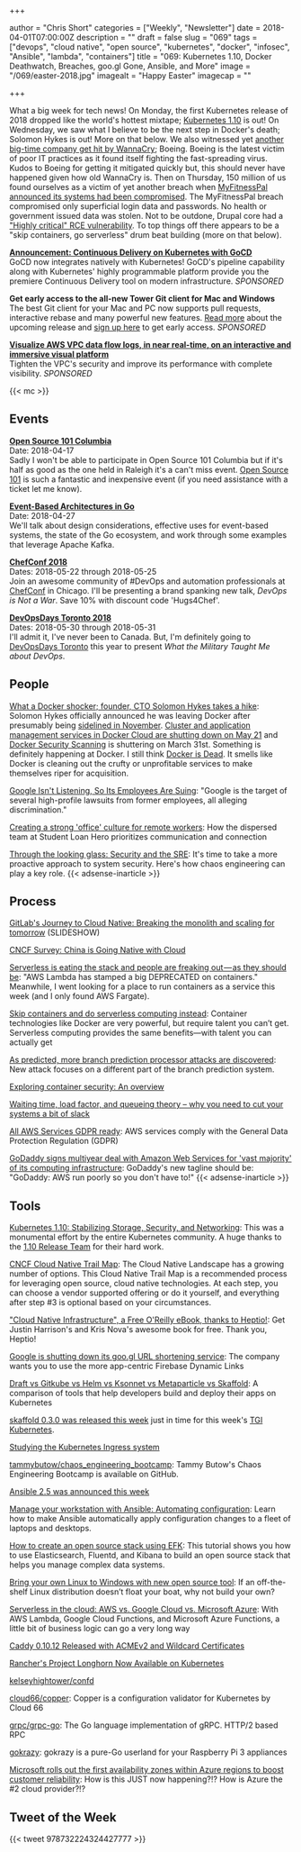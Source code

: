 +++

author = "Chris Short"
categories = ["Weekly", "Newsletter"]
date = 2018-04-01T07:00:00Z
description = ""
draft = false
slug = "069"
tags = ["devops", "cloud native", "open source", "kubernetes", "docker", "infosec", "Ansible", "lambda", "containers"]
title = "069: Kubernetes 1.10, Docker Deathwatch, Breaches, goo.gl Gone, Ansible, and More"
image = "/069/easter-2018.jpg"
imagealt = "Happy Easter"
imagecap = ""

+++

What a big week for tech news! On Monday, the first Kubernetes release of 2018  dropped like the world's hottest mixtape; [Kubernetes 1.10](http://blog.kubernetes.io/2018/03/kubernetes-1.10-stabilizing-storage-security-networking.html) is out! On Wednesday, we saw what I believe to be the next step in Docker's death; Solomon Hykes is out! More on that below. We also witnessed yet [another big-time company get hit by WannaCry](https://www.seattletimes.com/business/boeing-aerospace/boeing-hit-by-wannacry-virus-fears-it-could-cripple-some-jet-production/); Boeing. Boeing is the latest victim of poor IT practices as it found itself fighting the fast-spreading virus. Kudos to Boeing for getting it mitigated quickly but, this should never have happened given how old WannaCry is. Then on Thursday, 150 million of us found ourselves as a victim of yet another breach when [MyFitnessPal announced its systems had been compromised](https://www.buzzfeed.com/skbaer/myfitnesspal-under-armour-data-stolen?utm_term=.gbbPDpvGR#.bnkebagxZ). The MyFitnessPal breach compromised only superficial login data and passwords. No health or government issued data was stolen. Not to be outdone, Drupal core had a ["Highly critical" RCE vulnerability](https://www.drupal.org/sa-core-2018-002). To top things off there appears to be a "skip containers, go serverless" drum beat building (more on that below).

[**Announcement: Continuous Delivery on Kubernetes with GoCD**](https://www.gocd.org/2018/03/21/continuous-delivery-gocd-kubernetes/)  
GoCD now integrates natively with Kubernetes! GoCD's pipeline capability along with Kubernetes' highly programmable platform provide you the premiere Continuous Delivery tool on modern infrastructure. *SPONSORED*

**Get early access to the all-new Tower Git client for Mac and Windows**  
The best Git client for your Mac and PC now supports pull requests, interactive rebase and many powerful new features. [Read more](https://www.git-tower.com/blog/tower-public-beta-2018-whats-new?utm_source=devopsish%20newsletter&utm_medium=newsletter&utm_campaign=tower%20public%20beta&utm_content=april%202018) about the upcoming release and [sign up here](https://www.git-tower.com/public-beta-2018?utm_source=devopsish%20newsletter&utm_medium=newsletter&utm_campaign=tower%20public%20beta&utm_content=april%202018) to get early access. *SPONSORED*

**[Visualize AWS VPC data flow logs, in near real-time, on an interactive and immersive visual platform](https://beta.totalcloud.io/)**  
Tighten the VPC's security and improve its performance with complete visibility. *SPONSORED*

{{< mc >}}

## Events

[**Open Source 101 Columbia**](http://opensource101.com/columbia/)  
Date: 2018-04-17  
Sadly I won't be able to participate in Open Source 101 Columbia but if it's half as good as the one held in Raleigh it's a can't miss event. [Open Source 101](http://opensource101.com/columbia/) is such a fantastic and inexpensive event (if you need assistance with a ticket let me know).

[**Event-Based Architectures in Go**](https://www.meetup.com/DetroitGolang/events/249236487/)  
Date: 2018-04-27  
We'll talk about design considerations, effective uses for event-based systems, the state of the Go ecosystem, and work through some examples that leverage Apache Kafka.

[**ChefConf 2018**](https://chefconf.chef.io/)  
Dates: 2018-05-22 through 2018-05-25  
Join an awesome community of #DevOps and automation professionals at [ChefConf](https://chefconf.chef.io/) in Chicago. I'll be presenting a brand spanking new talk, *DevOps is Not a War*. Save 10% with discount code 'Hugs4Chef'.

[**DevOpsDays Toronto 2018**](https://www.devopsdays.org/events/2018-toronto/welcome/)  
Dates: 2018-05-30 through 2018-05-31  
I'll admit it, I've never been to Canada. But, I'm definitely going to [DevOpsDays Toronto](https://www.devopsdays.org/events/2018-toronto/welcome/) this year to present *What the Military Taught Me about DevOps*.

## People

[What a Docker shocker; founder, CTO Solomon Hykes takes a hike](https://www.theregister.co.uk/2018/03/28/docker_shocker_solomon_hykes_take_a_hike/): Solomon Hykes officially announced he was leaving Docker after presumably being [sidelined in November](https://thenewstack.io/solomon-hykes-changes-roles-docker/).  [Cluster and application management services in Docker Cloud are shutting down on May 21](https://docs.docker.com/docker-cloud/migration/) and [Docker Security Scanning](https://docs.docker.com/docker-cloud/builds/image-scan/) is shuttering on March 31st. Something is definitely happening at Docker. I still think [Docker is Dead](https://chrisshort.net/docker-inc-is-dead/). It smells like Docker is cleaning out the crufty or unprofitable services to make themselves riper for acquisition.

[Google Isn't Listening, So Its Employees Are Suing](https://gizmodo.com/google-isnt-listening-so-its-employees-are-suing-1823611720): "Google is the target of several high-profile lawsuits from former employees, all alleging discrimination."

[Creating a strong 'office' culture for remote workers](https://slackhq.com/creating-a-strong-office-culture-for-remote-workers-77caad08306d): How the dispersed team at Student Loan Hero prioritizes communication and connection

[Through the looking glass: Security and the SRE](https://opensource.com/article/18/3/through-looking-glass-security-sre): It's time to take a more proactive approach to system security. Here's how chaos engineering can play a key role.
{{< adsense-inarticle >}}

## Process

[GitLab's Journey to Cloud Native: Breaking the monolith and scaling for tomorrow](https://docs.google.com/presentation/d/1fsgvSuGpn-MnMqKaTOoiRvUvdJFHd3VpoAAfBoMtFYg/mobilepresent?slide=id.g2823c3f9ca_0_9) (SLIDESHOW)

[CNCF Survey: China is Going Native with Cloud](https://www.cncf.io/blog/2018/03/26/cncf-survey-china/)

[Serverless is eating the stack and people are freaking out — as they should be](https://read.acloud.guru/serverless-is-eating-the-stack-and-people-are-freaking-out-and-they-should-be-431a9e0db482): "AWS Lambda has stamped a big DEPRECATED on containers." Meanwhile, I went looking for a place to run containers as a service this week (and I only found AWS Fargate).

[Skip containers and do serverless computing instead](https://www.infoworld.com/article/3265457/containers/why-serverless-is-the-better-option-than-containers.html): Container technologies like Docker are very powerful, but require talent you can’t get. Serverless computing provides the same benefits—with talent you can actually get

[As predicted, more branch prediction processor attacks are discovered](https://arstechnica.com/gadgets/2018/03/its-not-just-spectre-researchers-reveal-more-branch-prediction-attacks/): New attack focuses on a different part of the branch prediction system.

[Exploring container security: An overview](https://cloudplatform.googleblog.com/2018/03/exploring-container-security-an-overview.html)

[Waiting time, load factor, and queueing theory – why you need to cut your systems a bit of slack](https://erikbern.com/2018/03/27/waiting-time-load-factor-and-queueing-theory.html)

[All AWS Services GDPR ready](https://aws.amazon.com/blogs/security/all-aws-services-gdpr-ready/): AWS services comply with the General Data Protection Regulation (GDPR)

[GoDaddy signs multiyear deal with Amazon Web Services for 'vast majority' of its computing infrastructure](https://www.geekwire.com/2018/godaddy-signs-multiyear-deal-amazon-web-services-vast-majority-computing-infrastructure/): GoDaddy's new tagline should be: "GoDaddy: AWS run poorly so you don't have to!"
{{< adsense-inarticle >}}

## Tools

[Kubernetes 1.10: Stabilizing Storage, Security, and Networking](http://blog.kubernetes.io/2018/03/kubernetes-1.10-stabilizing-storage-security-networking.html): This was a monumental effort by the entire Kubernetes community. A huge thanks to the [1.10 Release Team](https://github.com/kubernetes/sig-release/blob/master/releases/release-1.10/release_team.md) for their hard work.

[CNCF Cloud Native Trail Map](https://github.com/cncf/landscape/tree/master/trail_map): The Cloud Native Landscape has a growing number of options. This Cloud Native Trail Map is a recommended process for leveraging open source, cloud native technologies. At each step, you can choose a vendor supported offering or do it yourself, and everything after step #3 is optional based on your circumstances.

["Cloud Native Infrastructure", a Free O'Reilly eBook, thanks to Heptio!](https://blog.heptio.com/i-still-remember-the-first-time-i-logged-into-a-production-server-over-ssh-and-telling-myself-i-53ab1d1e7f46): Get Justin Harrison's and Kris Nova's awesome book for free. Thank you, Heptio!

[Google is shutting down its goo.gl URL shortening service](https://www.engadget.com/2018/03/30/google-shutting-down-goo-gl-url-shortening-service/): The company wants you to use the more app-centric Firebase Dynamic Links

[Draft vs Gitkube vs Helm vs Ksonnet vs Metaparticle vs Skaffold](https://blog.hasura.io/draft-vs-gitkube-vs-helm-vs-ksonnet-vs-metaparticle-vs-skaffold-f5aa9561f948): A comparison of tools that help developers build and deploy their apps on Kubernetes

[skaffold 0.3.0 was released this week](https://github.com/GoogleCloudPlatform/skaffold/releases/tag/v0.3.0) just in time for this week's [TGI Kubernetes](https://www.youtube.com/watch?v=McwwWhCXMxc&t=0s&list=PLvmPtYZtoXOENHJiAQc6HmV2jmuexKfrJ&index=30).

[Studying the Kubernetes Ingress system](https://www.joyfulbikeshedding.com/blog/2018-03-26-studying-the-kubernetes-ingress-system.html)

[tammybutow/chaos_engineering_bootcamp](https://github.com/tammybutow/chaos_engineering_bootcamp): Tammy Butow's Chaos Engineering Bootcamp is available on GitHub.

[Ansible 2.5 was announced this week](https://www.ansible.com/blog/ansible-2.5-traveling-space-and-time)

[Manage your workstation with Ansible: Automating configuration](https://opensource.com/article/18/3/manage-your-workstation-configuration-ansible-part-2): Learn how to make Ansible automatically apply configuration changes to a fleet of laptops and desktops.

[How to create an open source stack using EFK](https://opensource.com/article/18/3/efk-creating-open-source-stack): This tutorial shows you how to use Elasticsearch, Fluentd, and Kibana to build an open source stack that helps you manage complex data systems.

[Bring your own Linux to Windows with new open source tool](https://arstechnica.com/gadgets/2018/03/microsofts-new-open-source-tool-lets-you-bring-your-own-linux-distro-to-windows/): If an off-the-shelf Linux distribution doesn’t float your boat, why not build your own?

[Serverless in the cloud: AWS vs. Google Cloud vs. Microsoft Azure](https://www.infoworld.com/article/3265750/paas/serverless-in-the-cloud-aws-vs-google-cloud-vs-microsoft-azure.html): With AWS Lambda, Google Cloud Functions, and Microsoft Azure Functions, a little bit of business logic can go a very long way

[Caddy 0.10.12 Released with ACMEv2 and Wildcard Certificates](https://caddyserver.com/blog/caddy-0_10_12-released)

[Rancher's Project Longhorn Now Available on Kubernetes](http://rancher.com/project-longhorn-now-available-kubernetes/)

[kelseyhightower/confd](https://github.com/kelseyhightower/confd)

[cloud66/copper](https://github.com/cloud66/copper): Copper is a configuration validator for Kubernetes by Cloud 66

[grpc/grpc-go](https://github.com/grpc/grpc-go): The Go language implementation of gRPC. HTTP/2 based RPC

[gokrazy](https://gokrazy.org/): gokrazy is a pure-Go userland for your Raspberry Pi 3 appliances

[Microsoft rolls out the first availability zones within Azure regions to boost customer reliability](https://www.geekwire.com/2018/microsoft-rolls-first-availability-zones-within-azure-regions-boost-customer-reliability/): How is this JUST now happening?!? How is Azure the #2 cloud provider?!?

## Tweet of the Week

{{< tweet 978732224324427777 >}}
